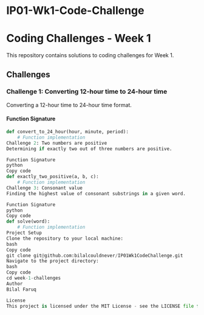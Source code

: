 # IP01-Wk1-Code-Challenge
# Coding Challenges - Week 1

This repository contains solutions to coding challenges for Week 1.

## Challenges

### Challenge 1: Converting 12-hour time to 24-hour time

Converting a 12-hour time to 24-hour time format.

#### Function Signature

```python
def convert_to_24_hour(hour, minute, period):
    # Function implementation
Challenge 2: Two numbers are positive
Determining if exactly two out of three numbers are positive.

Function Signature
python
Copy code
def exactly_two_positive(a, b, c):
    # Function implementation
Challenge 3: Consonant value
Finding the highest value of consonant substrings in a given word.

Function Signature
python
Copy code
def solve(word):
    # Function implementation
Project Setup
Clone the repository to your local machine:
bash
Copy code
git clone git@github.com:bilalcouldnever/IP01Wk1CodeChallenge.git
Navigate to the project directory:
bash
Copy code
cd week-1-challenges
Author
Bilal Faruq

License
This project is licensed under the MIT License - see the LICENSE file for details.
